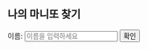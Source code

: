 <html lang="en">
<head>
<meta charset="UTF-8">
<meta name="viewport" content="width=device-width, initial-scale=1.0">
<title>마니또</title>
</head>
<body>

<h2>나의 마니또 찾기</h2>

<!-- 입력 폼 -->
<label for="name">이름:</label>
<input type="text" id="name" placeholder="이름을 입력하세요">
<button onclick="findMatch()">확인</button>

<!-- 결과 표시 -->
<div id="result"></div>

<script>
var excelData = [
    { name: "황홍섭", matchingPerson: "김혜리", contact: "010-6549-4939" },
    { name: "김혜리", matchingPerson: "황홍섭", contact: "010-3911-7172" },
    { name: "이송희", matchingPerson: "고재현", contact: "010-5005-9107" },
    { name: "고재현", matchingPerson: "이송희", contact: "010-8317-7813" },
    { name: "김영광", matchingPerson: "최예경", contact: "010-6542-0764" },
    { name: "최예경", matchingPerson: "김영광", contact: "010-6863-6624" },
    { name: "장서진", matchingPerson: "최두원", contact: "010-5012-2130" },
    { name: "최두원", matchingPerson: "장서진", contact: "010-9845-2563" },
    { name: "임규", matchingPerson: "이성헌", contact: "010-2045-4257" },
    { name: "이성헌", matchingPerson: "임규", contact: "010-2557-0122" },
    { name: "박해연", matchingPerson: "최우혁", contact: "010-6863-6624" },
    { name: "최우혁", matchingPerson: "박해연", contact: "010-5012-2130" },
    { name: "김성진", matchingPerson: "이인경", contact: "010-9845-2563" },
    { name: "이인경", matchingPerson: "김성진", contact: "010-2045-4257" }
    // 필요에 따라 더 많은 데이터 추가 가능
];

function findMatch() {
    // 입력한 이름 가져오기
    var inputName = document.getElementById("name").value;
    
    // 매칭되는 사람 및 연락처 찾기
    var matchingPerson = "매칭되는 사람 없음";
    var contact = "";
    for (var i = 0; i < excelData.length; i++) {
        if (excelData[i].name === inputName) {
            matchingPerson = excelData[i].matchingPerson;
            contact = excelData[i].contact;
            break;
        }
    }

    // 결과 표시
    var resultElement = document.getElementById("result");
    resultElement.innerHTML = "나의 마니또: " + matchingPerson + "<br> 연락처: " + contact;
}
</script>

</body>
</html>
